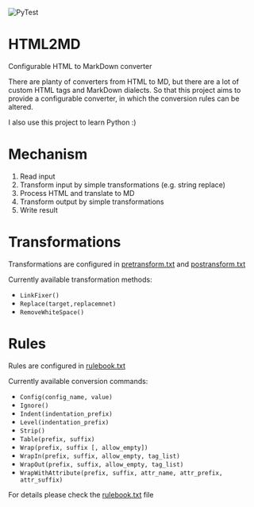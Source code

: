 ![PyTest](https://github.com/IstvanOri/HTML2MD/workflows/PyTest/badge.svg)

# HTML2MD
Configurable HTML to MarkDown converter

There are planty of converters from HTML to MD, but there are a lot of custom HTML tags and MarkDown dialects.
 So that this project aims to provide a configurable converter, in which the conversion rules can be altered.

I also use this project to learn Python :)

# Mechanism

 1. Read input
 1. Transform input by simple transformations (e.g. string replace)
 1. Process HTML and translate to MD 
 1. Transform output by simple transformations
 1. Write result
 
# Transformations

Transformations are configured in [pretransform.txt](data/pretransform.txt) and
 [postransform.txt](data/posttransform.txt)
 
 Currently available transformation methods:
  - `LinkFixer()`
  - `Replace(target,replacemnet)`
  - `RemoveWhiteSpace()`
  
# Rules

Rules are configured in [rulebook.txt](data/rulebook.txt)
 
Currently available conversion commands:
  - `Config(config_name, value)`
  - `Ignore()`
  - `Indent(indentation_prefix)`
  - `Level(indentation_prefix)`
  - `Strip()`
  - `Table(prefix, suffix)`
  - `Wrap(prefix, suffix [, allow_empty])`
  - `WrapIn(prefix, suffix, allow_empty, tag_list)`
  - `WrapOut(prefix, suffix, allow_empty, tag_list)`
  - `WrapWithAttribute(prefix, suffix, attr_name, attr_prefix, attr_suffix)`

For details please check the [rulebook.txt](data/rulebook.txt) file
  
